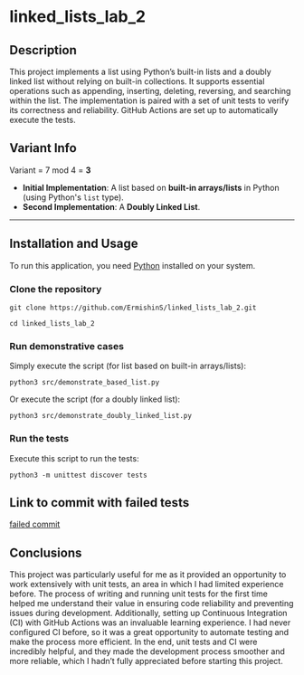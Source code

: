 # linked_lists_lab_2

## Description  
This project implements a list using Python’s built-in lists and a doubly linked list without relying on built-in collections. It supports essential operations such as appending, inserting, deleting, reversing, and searching within the list. The implementation is paired with a set of unit tests to verify its correctness and reliability. GitHub Actions are set up to automatically execute the tests.

## Variant Info
Variant = 7 mod 4 = **3**
- **Initial Implementation**: A list based on **built-in arrays/lists** in Python (using Python's `list` type).
- **Second Implementation**: A **Doubly Linked List**.

---

## Installation and Usage  

To run this application, you need [Python](https://www.python.org) installed on your system.

### Clone the repository 
```
git clone https://github.com/ErmishinS/linked_lists_lab_2.git
```
```
cd linked_lists_lab_2
```

### Run demonstrative cases
Simply execute the script (for list based on built-in arrays/lists):
```
python3 src/demonstrate_based_list.py 
```
Or execute the script (for a doubly linked list):
```
python3 src/demonstrate_doubly_linked_list.py
```


### Run the tests
Execute this script to run the tests:
```
python3 -m unittest discover tests    
```

## Link to commit with failed tests
[failed commit](https://github.com/ErmishinS/linked_lists_lab_2/commit/39c53aceb8cbefbcc5dd3f0c9965ed64ce13d4aa)

## Conclusions
This project was particularly useful for me as it provided an opportunity to work extensively with unit tests, an area in which I had limited experience before. The process of writing and running unit tests for the first time helped me understand their value in ensuring code reliability and preventing issues during development. Additionally, setting up Continuous Integration (CI) with GitHub Actions was an invaluable learning experience. I had never configured CI before, so it was a great opportunity to automate testing and make the process more efficient. In the end, unit tests and CI were incredibly helpful, and they made the development process smoother and more reliable, which I hadn’t fully appreciated before starting this project.